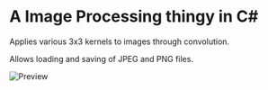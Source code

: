 # A Image Processing thingy in C#

Applies various 3x3 kernels to images through convolution.

Allows loading and saving of JPEG and PNG files.

![Preview](https://i.imgur.com/TNOhTT2.png)
